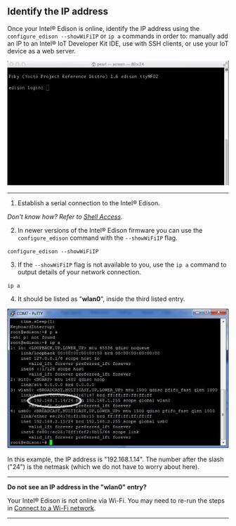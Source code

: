 ## Identify the IP address

Once your Intel® Edison is online, identify the IP address using the `configure_edison --showWiFiIP` or `ip a` commands in order to: manually add an IP to an Intel® IoT Developer Kit IDE, use with SSH clients, or use your IoT device as a web server.

![Animated gif: copying images files to flash storage](images/identify_ip-animated.gif)

---

1. Establish a serial connection to the Intel® Edison.

  _Don't know how? Refer to [Shell Access](/docs/shell_access/)._

2. In newer versions of the Intel® Edison firmware you can use the `configure_edison` command with the `--showWiFiIP` flag.

  ```
  configure_edison --showWiFiIP
  ```

3. If the `--showWiFiIP` flag is not available to you, use the `ip a` command to output details of your network connection.

  ```
  ip a
  ```

4. It should be listed as "**wlan0**", inside the third listed entry. 

  ![Result after running 'ip a' command with wlan0 entry highlighted](images/ip_a_result-wlan0_highlighted.jpg)

  In this example, the IP address is "192.168.1.14". The number after the slash ("24") is the netmask (which we do not have to worry about here).

  ---
  
  **Do not see an IP address in the "wlan0" entry?**
  
  Your Intel® Edison is not online via Wi-Fi. You may need to re-run the steps in [Connect to a Wi-Fi network](connect.html#connect-to-a-wi-fi-network).

  ----